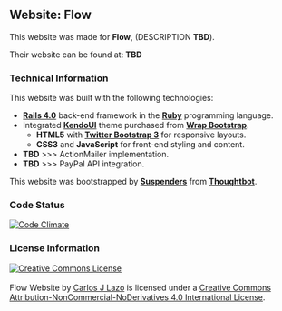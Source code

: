 ## Website: Flow

This website was made for **Flow**, (DESCRIPTION **TBD**).

Their website can be found at: **TBD**

### Technical Information

This website was built with the following technologies:

- **[Rails 4.0](http://rubyonrails.org/)** back-end framework in the **[Ruby](www.ruby.org)** programming language.
- Integrated **[KendoUI](https://wrapbootstrap.com/theme/kendo-creative-multipurpose-template-WB0DX869H)** theme purchased from **[Wrap Bootstrap](http://wrapbootstrap.com)**.
	- **HTML5** with **[Twitter Bootstrap 3](http://getbootstrap.com/)** for responsive layouts.
	- **CSS3** and **JavaScript** for front-end styling and content.
- **TBD** >>> ActionMailer implementation.
- **TBD** >>> PayPal API integration.

This website was bootstrapped by **[Suspenders](https://github.com/thoughtbot/suspenders)** from **[Thoughtbot](https://github.com/thoughtbot)**.

### Code Status

[![Code Climate](https://codeclimate.com/github/CarlosPlusPlus/web-Flow.png)](https://codeclimate.com/github/CarlosPlusPlus/web-Flow)

### License Information

<a rel="license" href="http://creativecommons.org/licenses/by-nc-nd/4.0/deed.en_US"><img alt="Creative Commons License" style="border-width:0" src="http://i.creativecommons.org/l/by-nc-nd/4.0/88x31.png" /></a><br /><br /><span xmlns:dct="http://purl.org/dc/terms/" property="dct:title">Flow Website</span> by <a xmlns:cc="http://creativecommons.org/ns#" href="https://github.com/CarlosPlusPlus/web-Flow" property="cc:attributionName" rel="cc:attributionURL">Carlos J Lazo</a> is licensed under a <a rel="license" href="http://creativecommons.org/licenses/by-nc-nd/4.0/deed.en_US">Creative Commons Attribution-NonCommercial-NoDerivatives 4.0 International License</a>.
